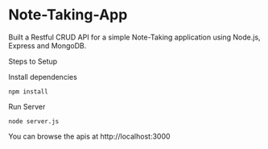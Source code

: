 # Note-Taking-App
Built a Restful CRUD API for a simple Note-Taking application using Node.js, Express and MongoDB.


Steps to Setup

Install dependencies
```
npm install
```

Run Server
```
node server.js
```


You can browse the apis at http://localhost:3000
